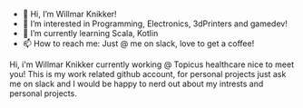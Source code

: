 - 👋 Hi, I’m Willmar Knikker!
- 👀 I’m interested in Programming, Electronics, 3dPrinters and gamedev!
- 🌱 I’m currently learning Scala, Kotlin
- 📫 How to reach me: Just @ me on slack, love to get a coffee!

Hi, i'm Willmar Knikker currently working @ Topicus healthcare nice to meet you!
This is my work related github account, for personal projects just ask me on slack
and I would be happy to nerd out about my intrests and personal projects.

<!---
WM-Knikker/WM-Knikker is a ✨ special ✨ repository because its `README.md` (this file) appears on your GitHub profile.
You can click the Preview link to take a look at your changes.
--->
